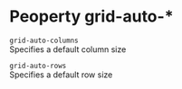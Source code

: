 # Peoperty grid-auto-*

`grid-auto-columns`  
Specifies a default column size

`grid-auto-rows`  
Specifies a default row size
